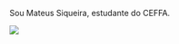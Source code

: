 

Sou Mateus Siqueira, estudante do CEFFA.
 
 ![](https://media1.tenor.com/m/pz2ag4fWTq0AAAAC/dani-carvajal-football.gif)
